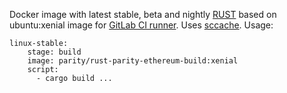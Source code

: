 Docker image with latest stable, beta and nightly [RUST](https://www.rust-lang.org/)  based on ubuntu:xenial image for [GitLab CI runner](https://gitlab.com/gitlab-org/gitlab-ci-multi-runner).
Uses [sccache](https://github.com/mozilla/sccache).
Usage:
```
linux-stable:
    stage: build
    image: parity/rust-parity-ethereum-build:xenial
    script:
      - cargo build ...
```
